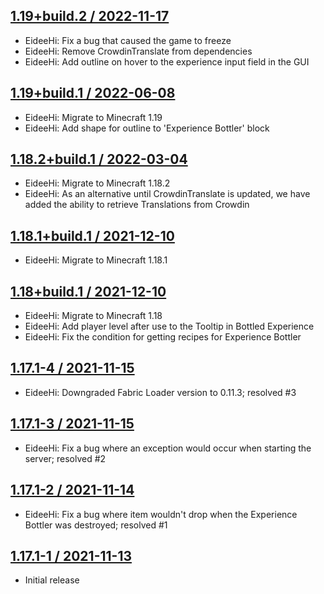 ## [1.19+build.2 / 2022-11-17](#1.19+build.2)
* EideeHi: Fix a bug that caused the game to freeze
* EideeHi: Remove CrowdinTranslate from dependencies
* EideeHi: Add outline on hover to the experience input field in the GUI

## [1.19+build.1 / 2022-06-08](#1.19+build.1)
* EideeHi: Migrate to Minecraft 1.19
* EideeHi: Add shape for outline to 'Experience Bottler' block

## [1.18.2+build.1 / 2022-03-04](#1.18.2+build.1)
* EideeHi: Migrate to Minecraft 1.18.2
* EideeHi: As an alternative until CrowdinTranslate is updated, we have added the ability to retrieve Translations from Crowdin

## [1.18.1+build.1 / 2021-12-10](#1.18.1+build.1)
* EideeHi: Migrate to Minecraft 1.18.1

## [1.18+build.1 / 2021-12-10](#1.18+build.1)
* EideeHi: Migrate to Minecraft 1.18
* EideeHi: Add player level after use to the Tooltip in Bottled Experience
* EideeHi: Fix the condition for getting recipes for Experience Bottler

## [1.17.1-4 / 2021-11-15](#1.17.1-4)
* EideeHi: Downgraded Fabric Loader version to 0.11.3; resolved #3

## [1.17.1-3 / 2021-11-15](#1.17.1-3)
* EideeHi: Fix a bug where an exception would occur when starting the server; resolved #2

## [1.17.1-2 / 2021-11-14](#1.17.1-2)
* EideeHi: Fix a bug where item wouldn't drop when the Experience Bottler was destroyed; resolved #1

## [1.17.1-1 / 2021-11-13](#1.17.1-1)
* Initial release
